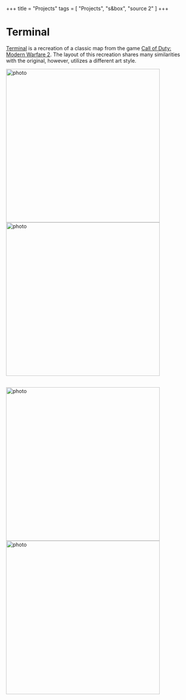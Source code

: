 +++
title = "Projects"
tags = [
    "Projects", "s&box", "source 2"
]
+++

<h1>Terminal</h1>

[Terminal](https://callofduty.fandom.com/wiki/Terminal_(map)#:~:text=Terminal%20is%20a%20medium%20sized,Mark%20Rubin%20of%20Infinity%20Ward.) is a recreation of a classic map from the game [Call of Duty: Modern Warfare 2](https://en.wikipedia.org/wiki/Call_of_Duty:_Modern_Warfare_2). The  layout of this recreation shares many similarities with the original, however, utilizes a different art style.

<img src="https://drive.google.com/uc?export=view&id=1mwm3Q4StOjL5WgQU5Yji7o_EFYiWvGJd" alt="photo" width="420"/>
<img src="https://drive.google.com/uc?export=view&id=1n72hIMUMf5nItLkrDcfn97rjz1_ie-A-" alt="photo" width="420"/>

<br><img src="https://drive.google.com/uc?export=view&id=1mtqQC3RVptuRzu3a--J-uYYt8EEYUQga&" alt="photo" width="420"/>
<img src="https://drive.google.com/uc?export=view&id=1kREDJX3qqrMVPcJvlQiK1pZ1UIUvwz6l" alt="photo" width="420"/>


